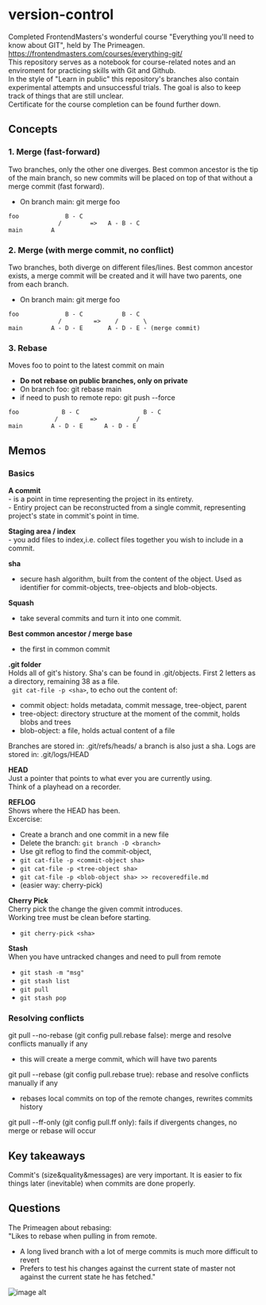 # version-control
Completed FrontendMasters's wonderful course "Everything you'll need to know about GIT", held by The Primeagen. 
https://frontendmasters.com/courses/everything-git/  
This repository serves as a notebook for course-related notes and an enviroment for practicing skills with Git and Github.  
In the style of "Learn in public" this repository's branches also contain experimental attempts and unsuccessful trials. 
The goal is also to keep track of things that are still unclear.   
Certificate for the course completion can be found further down. 

## Concepts
### 1. Merge (fast-forward) 
Two branches, only the other one diverges. 
Best common ancestor is the tip of the  main branch, so new commits will be placed on top of that without a merge commit (fast forward). 
- On branch main: git merge foo
```plaintext
foo             B - C  
              /        =>   A - B - C
main        A              
```
### 2. Merge (with merge commit, no conflict)
Two branches, both diverge on different files/lines.
Best common ancestor exists, a merge commit will be created and it will have two parents, one from each branch.
- On branch main: git merge foo
```plaintext
foo             B - C           B - C 
              /         =>    /       \
main        A - D - E       A - D - E - (merge commit)
```
### 3. Rebase
Moves foo to point to the latest commit on main
- **Do not rebase on public branches, only on private**
- On branch foo: git rebase main
- if need to push to remote repo: git push --force

```plaintext
foo            B - C                  B - C
             /         =>           /
main        A - D - E      A - D - E
```

## Memos
### Basics
**A commit**  
	- is a point in time representing the project in its entirety.   
	- Entiry project can be reconstructed from a single commit, representing project's state in commit's point in time.  

**Staging area / index**  
	- you add files to index,i.e. collect files together you wish to include in a commit.  

**sha**  
- secure hash algorithm, built from the content of the object. Used as identifier for commit-objects, tree-objects and blob-objects.

**Squash**  
- take several commits and turn it into one commit.  

**Best common ancestor / merge base**
- the first in common commit

**.git folder**  
Holds all of git's history. Sha's can be found in .git/objects. First 2 letters as a directory, remaining 38 as a file.  
``` git cat-file -p <sha>```, to echo out the content of:  
- commit object: holds metadata, commit message, tree-object, parent
- tree-object: directory structure at the moment of the commit, holds blobs and trees
- blob-object: a file, holds actual content of a file  

Branches are stored in: .git/refs/heads/ a branch is also just a sha.
Logs are stored in: .git/logs/HEAD

**HEAD**  
Just a pointer that points to what ever you are currently using.   
Think of a playhead on a recorder.  

**REFLOG**  
Shows where the HEAD has been.  
Excercise:  
- Create a branch and one commit in a new file
- Delete the branch: ```git branch -D <branch>```
- Use git reflog to find the commit-object, 
- ```git cat-file -p <commit-object sha>```
- ```git cat-file -p <tree-object sha>```
- ```git cat-file -p <blob-object sha> >> recoveredfile.md```
- (easier way: cherry-pick)

**Cherry Pick**  
Cherry pick the change the given commit introduces.  
Working tree must be clean before starting.  
- ```git cherry-pick <sha>```  

**Stash**  
When you have untracked changes and need to pull from remote
- ```git stash -m "msg"```
- ```git stash list```
- ```git pull```
- ```git stash pop```

### Resolving conflicts
git pull --no-rebase (git config pull.rebase false): merge and resolve conflicts manually if any  
- this will create a merge commit, which will have two parents

git pull --rebase (git config pull.rebase true): rebase and resolve conflicts manually if any  
- rebases local commits on top of the remote changes, rewrites commits history

git pull --ff-only (git config pull.ff only): fails if divergents changes, no merge or rebase will occur  

## Key takeaways
Commit's (size&quality&messages) are very important. It is easier to fix things later (inevitable) when commits are done properly.  

## Questions
The Primeagen about rebasing:  
"Likes to rebase when pulling in from remote.  
- A long lived branch with a lot of merge commits is much more difficult to revert
- Prefers to test his changes against the current state of master not against the current state he has fetched."  


![image alt](https://github.com/vesalukkarila/version-control/blob/97284d209e04c130b65e94434aec72ae1facba7c/certificate.png)  
